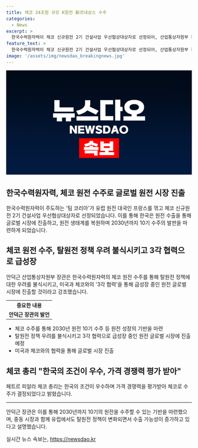 ```yaml
---
title: 체코 24조원 규모 K원전 新르네상스 수주
categories:
  - News
excerpt: >
  한국수력원자력이 체코 신규원전 2기 건설사업 우선협상대상자로 선정되어, 산업통상자원부 장관 안덕근은 탈원전 정책 우려를 불식시키기 위한 노력과 한·미·체코 간 3각 협력 강조했다. 체코 총리는 한국의 제안이 우수하다고 평가하며 양해각서를 통과했다고 언급했고, 안 장관은 향후 전 세계 에너지 패러다임이 변화하는 상황에서 원전 수출이 유망하다고 전망했다. 2030년까지 10기 수주를 목표로 하며, 3각 협력을 통해 글로벌 원전 시장에 진출할 계획이다.
feature_text: >
  한국수력원자력이 체코 신규원전 2기 건설사업 우선협상대상자로 선정되어, 산업통상자원부 장관 안덕근은 탈원전 정책 우려를 불식시키기 위한 노력과 한·미·체코 간 3각 협력 강조했다. 체코 총리는 한국의 제안이 우수하다고 평가하며 양해각서를 통과했다고 언급했고, 안 장관은 향후 전 세계 에너지 패러다임이 변화하는 상황에서 원전 수출이 유망하다고 전망했다. 2030년까지 10기 수주를 목표로 하며, 3각 협력을 통해 글로벌 원전 시장에 진출할 계획이다.
image: '/assets/img/newsdao_breakingnews.jpg'
---
```


<p><img src="/assets/img/newsdao_breakingnews.jpg" alt="ontimetimes 속보" /></p>

<h2 data-ke-size="size26">한국수력원자력, 체코 원전 수주로 글로벌 원전 시장 진출</h2>

<p data-ke-size="size16">한국수력원자력이 주도하는 '팀 코리아'가 유럽 원전 대국인 프랑스를 꺾고 체코 신규원전 2기 건설사업 우선협상대상자로 선정되었습니다. 이를 통해 한국은 원전 수출을 통해 글로벌 시장에 진출하고, 원전 생태계를 복원하며 2030년까지 10기 수주의 발판을 마련하게 되었습니다.</p>

<h2 data-ke-size="size26">체코 원전 수주, 탈원전 정책 우려 불식시키고 3각 협력으로 급성장</h2>

<p data-ke-size="size16">안덕근 산업통상자원부 장관은 한국수력원자력의 체코 원전 수주를 통해 탈원전 정책에 대한 우려를 불식시키고, 미국과 체코와의 '3각 협력'을 통해 급성장 중인 원전 글로벌 시장에 진출할 것이라고 강조했습니다.</p>

<table>
    <tr>
        <td style="text-align: center; height: 17px;"><b>중요한 내용</b></td>
    </tr>
    <tr>
        <td style="text-align: center; height: 17px;"><b>안덕근 장관의 발언</b></td>
    </tr>
</table>

<ul>
    <li>체코 수주를 통해 2030년 원전 10기 수주 등 원전 성장의 기반을 마련</li>
    <li>탈원전 정책 우려를 불식시키고 3각 협력으로 급성장 중인 원전 글로벌 시장에 진출 예정</li>
    <li>미국과 체코와의 협력을 통해 글로벌 시장 진출</li>
</ul>

<h2 data-ke-size="size26">체코 총리 "한국의 조건이 우수, 가격 경쟁력 평가 받아"</h2>

<p data-ke-size="size16">페트르 피알라 체코 총리는 한국의 조건이 우수하며 가격 경쟁력을 평가받아 체코로 수주가 결정되었다고 밝혔습니다.</p>

<hr>

<p data-ke-size="size16">안덕근 장관은 이를 통해 2030년까지 10기의 원전을 수주할 수 있는 기반을 마련했으며, 중동 시장과 함께 유럽에서도 탈원전 정책이 변화되면서 수출 가능성이 증가하고 있다고 설명했습니다.</p>
실시간 뉴스 속보는, <a href="https://newsdao.kr" rel="dofollow">https://newsdao.kr</a>


